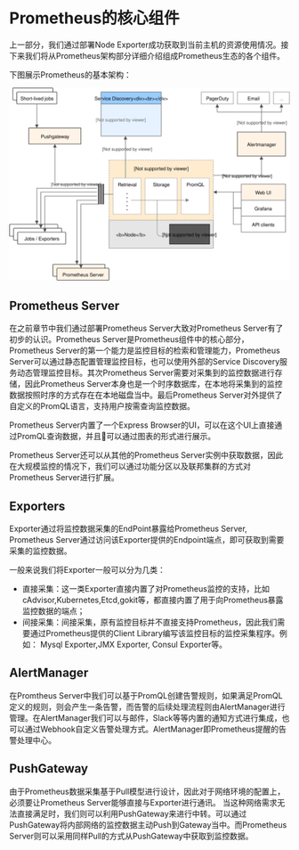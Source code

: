 # Prometheus的核心组件

上一部分，我们通过部署Node Exporter成功获取到当前主机的资源使用情况。接下来我们将从Prometheus架构部分详细介绍组成Prometheus生态的各个组件。

下图展示Prometheus的基本架构：

![Prometheus架构](../chapter0/static/architecture.svg)

## Prometheus Server

在之前章节中我们通过部署Prometheus Server大致对Prometheus Server有了初步的认识。Prometheus Server是Prometheus组件中的核心部分，Prometheus Server的第一个能力是监控目标的检索和管理能力，Prometheus Server可以通过静态配置管理监控目标，也可以使用外部的Service Discovery服务动态管理监控目标。其次Prometheus Server需要对采集到的监控数据进行存储，因此Prometheus Server本身也是一个时序数据库，在本地将采集到的监控数据按照时序的方式存在在本地磁盘当中。最后Prometheus Server对外提供了自定义的PromQL语言，支持用户按需查询监控数据。

Prometheus Server内置了一个Express Browser的UI，可以在这个UI上直接通过PromQL查询数据，并且可以通过图表的形式进行展示。

Prometheus Server还可以从其他的Prometheus Server实例中获取数据，因此在大规模监控的情况下，我们可以通过功能分区以及联邦集群的方式对Prometheus Server进行扩展。

## Exporters

Exporter通过将监控数据采集的EndPoint暴露给Prometheus Server, Prometheus Server通过访问该Exporter提供的Endpoint端点，即可获取到需要采集的监控数据。

一般来说我们将Exporter一般可以分为几类：

* 直接采集：这一类Exporter直接内置了对Prometheus监控的支持，比如cAdvisor,Kubernetes,Etcd,gokit等，都直接内置了用于向Prometheus暴露监控数据的端点；
* 间接采集：间接采集，原有监控目标并不直接支持Prometheus，因此我们需要通过Prometheus提供的Client Library编写该监控目标的监控采集程序。例如： Mysql Exporter,JMX Exporter, Consul Exporter等。

## AlertManager

在Promtheus Server中我们可以基于PromQL创建告警规则，如果满足PromQL定义的规则，则会产生一条告警，而告警的后续处理流程则由AlertManager进行管理。在AlertManager我们可以与邮件，Slack等等内置的通知方式进行集成，也可以通过Webhook自定义告警处理方式。AlertManager即Prometheus提醒的告警处理中心。

## PushGateway

由于Prometheus数据采集基于Pull模型进行设计，因此对于网络环境的配置上，必须要让Prometheus Server能够直接与Exporter进行通讯。 当这种网络需求无法直接满足时，我们则可以利用PushGateway来进行中转。可以通过PushGateway将内部网络的监控数据主动Push到Gateway当中。而Prometheus Server则可以采用同样Pull的方式从PushGateway中获取到监控数据。